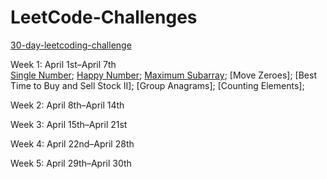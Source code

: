 # LeetCode-Challenges

[30-day-leetcoding-challenge](https://leetcode.com/explore/challenge/card/30-day-leetcoding-challenge/)  

Week 1: April 1st–April 7th  
[Single Number](https://github.com/dimitriedmr/LeetCodeSingleNumber); 
[Happy Number](https://github.com/dimitriedmr/LeetCodeHappyNumber); 
[Maximum Subarray](https://github.com/dimitriedmr/Maximum-Subarray); 
[Move Zeroes]; 
[Best Time to Buy and Sell Stock II]; 
[Group Anagrams]; 
[Counting Elements]; 

Week 2: April 8th–April 14th  

Week 3: April 15th–April 21st  

Week 4: April 22nd–April 28th  

Week 5: April 29th–April 30th  
